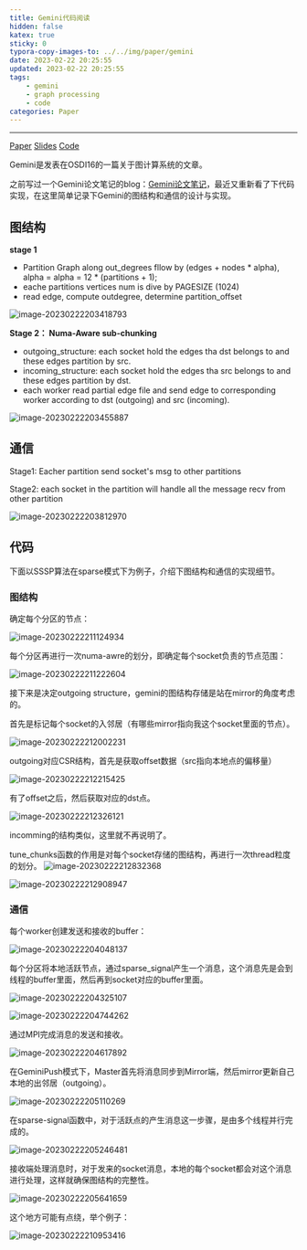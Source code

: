 ```yaml
---
title: Gemini代码阅读
hidden: false
katex: true
sticky: 0
typora-copy-images-to: ../../img/paper/gemini
date: 2023-02-22 20:25:55
updated: 2023-02-22 20:25:55
tags:
	- gemini
	- graph processing
	- code
categories: Paper
---
```


<!-- more -->

---

[Paper](https://www.usenix.org/system/files/conference/osdi16/osdi16-zhu.pdf) [Slides](https://www.usenix.org/sites/default/files/conference/protected-files/osdi16_slides_zhu.pdf) [Code](https://github.com/thu-pacman/GeminiGraph)

Gemini是发表在OSDI16的一篇关于图计算系统的文章。

之前写过一个Gemini论文笔记的blog：[Gemini论文笔记](https://blog.csdn.net/henuyh/article/details/114197800)，最近又重新看了下代码实现，在这里简单记录下Gemini的图结构和通信的设计与实现。





## 图结构

**stage 1** 

- Partition Graph along out_degrees fllow by (edges + nodes * alpha), alpha = alpha = 12 * (partitions + 1);
- eache partitions vertices num is dive by PAGESIZE (1024)
- read edge, compute outdegree, determine partition_offset

![image-20230222203418793](../../img/paper/gemini/image-20230222203418793.png)



**Stage 2： Numa-Aware sub-chunking**

- outgoing_structure: each socket hold the edges tha dst belongs to and these edges partition by src.
- incoming_structure: each socket hold the edges tha src belongs to and these edges partition by dst.
- each worker read partial edge file and send edge to corresponding worker according to dst (outgoing) and src (incoming).

![image-20230222203455887](../../img/paper/gemini/image-20230222203455887.png)





## 通信

Stage1: Eacher partition send socket's msg to other partitions

Stage2: each socket in the partition will handle all the message recv from other partition

![image-20230222203812970](../../img/paper/gemini/image-20230222203812970.png)





## 代码

下面以SSSP算法在sparse模式下为例子，介绍下图结构和通信的实现细节。

### 图结构

确定每个分区的节点：

![image-20230222211124934](../../img/paper/gemini/image-20230222211124934.png)



每个分区再进行一次numa-awre的划分，即确定每个socket负责的节点范围：

![image-20230222211222604](../../img/paper/gemini/image-20230222211222604.png)



接下来是决定outgoing structure，gemini的图结构存储是站在mirror的角度考虑的。

首先是标记每个socket的入邻居（有哪些mirror指向我这个socket里面的节点）。

![image-20230222212002231](../../img/paper/gemini/image-20230222212002231.png)



outgoing对应CSR结构，首先是获取offset数据（src指向本地点的偏移量）

![image-20230222212215425](../../img/paper/gemini/image-20230222212215425.png)



有了offset之后，然后获取对应的dst点。

![image-20230222212326121](../../img/paper/gemini/image-20230222212326121.png)



incomming的结构类似，这里就不再说明了。





tune_chunks函数的作用是对每个socket存储的图结构，再进行一次thread粒度的划分。
![image-20230222212832368](../../img/paper/gemini/image-20230222212832368.png)



![image-20230222212908947](../../img/paper/gemini/image-20230222212908947.png)



### 通信



每个worker创建发送和接收的buffer：

![image-20230222204048137](../../img/paper/gemini/image-20230222204048137.png)



每个分区将本地活跃节点，通过sparse_signal产生一个消息，这个消息先是会到线程的buffer里面，然后再到socket对应的buffer里面。

![image-20230222204325107](../../img/paper/gemini/image-20230222204325107.png)



![image-20230222204744262](../../img/paper/gemini/image-20230222204744262.png)



通过MPI完成消息的发送和接收。

![image-20230222204617892](../../img/paper/gemini/image-20230222204617892.png)





在GeminiPush模式下，Master首先将消息同步到Mirror端，然后mirror更新自己本地的出邻居（outgoing）。

![image-20230222205110269](../../img/paper/gemini/image-20230222205110269.png)



在sparse-signal函数中，对于活跃点的产生消息这一步骤，是由多个线程并行完成的。

![image-20230222205246481](../../img/paper/gemini/image-20230222205246481.png)



接收端处理消息时，对于发来的socket消息，本地的每个socket都会对这个消息进行处理，这样就确保图结构的完整性。

![image-20230222205641659](../../img/paper/gemini/image-20230222205641659.png)



这个地方可能有点绕，举个例子：

![image-20230222210953416](../../img/paper/gemini/image-20230222210953416.png)







<!-- Q.E.D. -->
